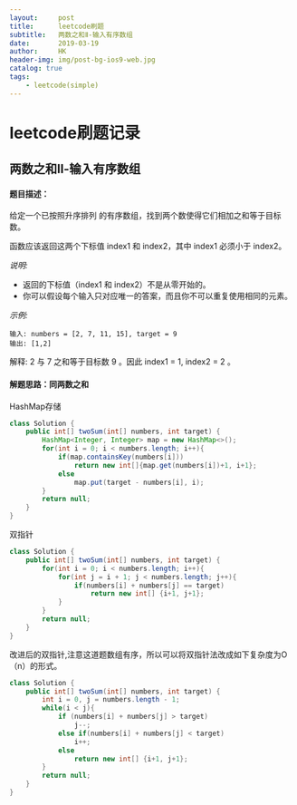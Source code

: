 ```yaml
---
layout:     post
title:      leetcode刷题
subtitle:   两数之和Ⅱ-输入有序数组
date:       2019-03-19
author:     HK
header-img: img/post-bg-ios9-web.jpg
catalog: true
tags:
    - leetcode(simple)
---
```

# leetcode刷题记录
## 两数之和Ⅱ-输入有序数组

#### 题目描述：
给定一个已按照升序排列 的有序数组，找到两个数使得它们相加之和等于目标数。

函数应该返回这两个下标值 index1 和 index2，其中 index1 必须小于 index2。

*说明:*

* 返回的下标值（index1 和 index2）不是从零开始的。
* 你可以假设每个输入只对应唯一的答案，而且你不可以重复使用相同的元素。


*示例:*

    输入: numbers = [2, 7, 11, 15], target = 9
    输出: [1,2]
解释: 2 与 7 之和等于目标数 9 。因此 index1 = 1, index2 = 2 。

#### 解题思路：同两数之和
HashMap存储
```java
class Solution {
    public int[] twoSum(int[] numbers, int target) {
        HashMap<Integer, Integer> map = new HashMap<>();
        for(int i = 0; i < numbers.length; i++){
            if(map.containsKey(numbers[i]))
                return new int[]{map.get(numbers[i])+1, i+1};
            else
                map.put(target - numbers[i], i);
        }
        return null;
    }
}
```

双指针
```java
class Solution {
    public int[] twoSum(int[] numbers, int target) {
        for(int i = 0; i < numbers.length; i++){
            for(int j = i + 1; j < numbers.length; j++){
                if(numbers[i] + numbers[j] == target)
                    return new int[] {i+1, j+1};
            }
        }
        return null;
    }
}
```

改进后的双指针,注意这道题数组有序，所以可以将双指针法改成如下复杂度为O（n）的形式。
```java
class Solution {
    public int[] twoSum(int[] numbers, int target) {
        int i = 0, j = numbers.length - 1;
        while(i < j){
            if (numbers[i] + numbers[j] > target)
                j--;
            else if(numbers[i] + numbers[j] < target)
                i++;
            else
                return new int[] {i+1, j+1};
        }
        return null;
    }
}
```
